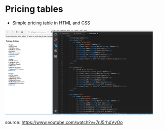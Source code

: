 # Pricing tables 

* Simple pricing table in HTML and CSS

![alt-text](images/first.png)

source: https://www.youtube.com/watch?v=7rJ5rhdVvOo